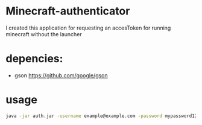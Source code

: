 # Minecraft-authenticator
I created this application for requesting an accesToken for running minecraft without the launcher

# depencies:
* gson https://github.com/google/gson

# usage 
```bash
java -jar auth.jar -username example@example.com -password mypassword123
```
